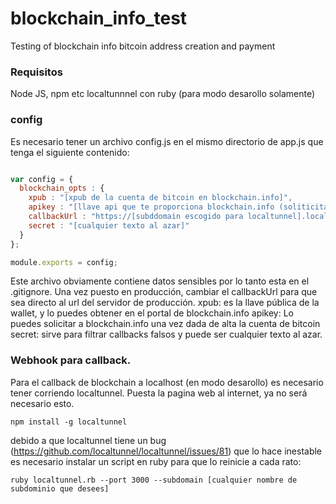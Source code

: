 # blockchain_info_test
Testing of blockchain info bitcoin address creation and payment

### Requisitos

Node JS, npm etc
localtunnnel con ruby (para modo desarollo solamente)

### config

Es necesario tener un archivo config.js en el mismo directorio de app.js que tenga el siguiente contenido:

```javascript

var config = { 
  blockchain_opts : {
    xpub : "[xpub de la cuenta de bitcoin en blockchain.info]",
    apikey : "[llave api que te proporciona blockchain.info (soliticitarla en  ] ",
    callbackUrl : "https://[subddomain escogido para localtunnel].localtunnel.me",
    secret : "[cualquier texto al azar]"
  }
};

module.exports = config;

```

Este archivo obviamente contiene datos sensibles por lo tanto esta en el .gitignore.
Una vez puesto en producción, cambiar el callbackUrl para que sea directo al url del servidor de producción.
xpub: es la llave pública de la wallet, y lo puedes obtener en el portal de blockchain.info
apikey: Lo puedes solicitar a blockchain.info una vez dada de alta la cuenta de bitcoin
secret: sirve para filtrar callbacks falsos y puede ser cualquier texto al azar.

### Webhook para callback.

Para el callback de blockchain a localhost (en modo desarollo) es necesario tener corriendo localtunnel. Puesta la pagina web al internet, ya no será necesario esto.

```
npm install -g localtunnel
```

debido a que localtunnel tiene un bug (https://github.com/localtunnel/localtunnel/issues/81) que lo hace inestable es necesario instalar un script en ruby para que lo reinicie a cada rato:

```
ruby localtunnel.rb --port 3000 --subdomain [cualquier nombre de subdominio que desees]
```